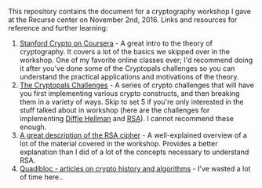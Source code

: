 This repository contains the document for a cryptography workshop I gave at the Recurse center on November 2nd, 2016. Links and resources for reference and further learning:

1. [Stanford Crypto on Coursera](https://www.coursera.org/learn/crypto/) - A great intro to the theory of cryptography. It covers a lot of the basics we skipped over in the workshop. One of my favorite online classes ever; I'd recommend doing it after you've done some of the Cryptopals challenges so you can understand the practical applications and motivations of the theory.
2. [The Cryptopals Challenges](http://cryptopals.com/) - A series of crypto challenges that will have you first implementing various crypto constructs, and then breaking them in a variety of ways. Skip to set 5 if you're only interested in the stuff talked about in workshop (here are the challenges for implementing [Diffie Hellman](http://cryptopals.com/sets/5/challenges/33) and [RSA](http://cryptopals.com/sets/5/challenges/39)). I cannot recommend these enough.
3. [A great description of the RSA cipher](http://www.muppetlabs.com/~breadbox/txt/rsa.html#1) - A well-explained overview of a lot of the material covered in the workshop. Provides a better explanation than I did of a lot of the concepts necessary to understand RSA.
4. [Quadibloc - articles on crypto history and algorithms](http://www.quadibloc.com/crypto/jscrypt.htm) - I've wasted a lot of time here..
